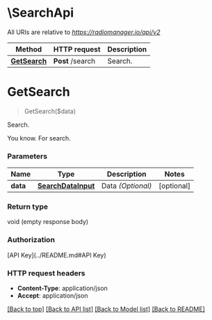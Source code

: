 # \SearchApi

All URIs are relative to *https://radiomanager.io/api/v2*

Method | HTTP request | Description
------------- | ------------- | -------------
[**GetSearch**](SearchApi.md#GetSearch) | **Post** /search | Search.


# **GetSearch**
> GetSearch($data)

Search.

You know. For search.


### Parameters

Name | Type | Description  | Notes
------------- | ------------- | ------------- | -------------
 **data** | [**SearchDataInput**](SearchDataInput.md)| Data *(Optional)* | [optional] 

### Return type

void (empty response body)

### Authorization

[API Key](../README.md#API Key)

### HTTP request headers

 - **Content-Type**: application/json
 - **Accept**: application/json

[[Back to top]](#) [[Back to API list]](../README.md#documentation-for-api-endpoints) [[Back to Model list]](../README.md#documentation-for-models) [[Back to README]](../README.md)

